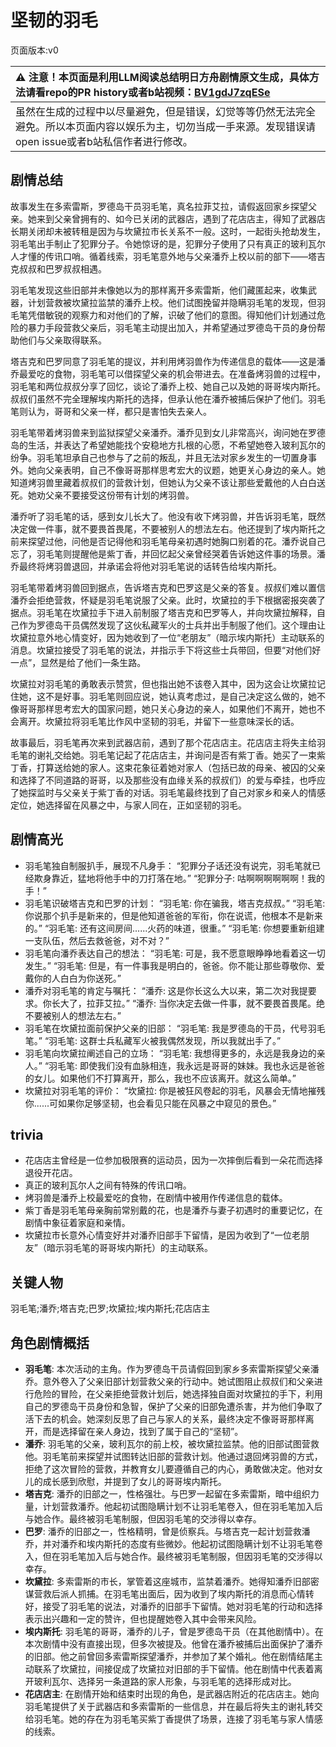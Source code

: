 # 坚韧的羽毛
页面版本:v0
 

| :warning: 注意！本页面是利用LLM阅读总结明日方舟剧情原文生成，具体方法请看repo的PR history或者b站视频：[BV1gdJ7zqESe](https://www.bilibili.com/video/BV1gdJ7zqESe/)         |
|:----------------------------|
| 虽然在生成的过程中以尽量避免，但是错误，幻觉等等仍然无法完全避免。所以本页面内容以娱乐为主，切勿当成一手来源。发现错误请open issue或者b站私信作者进行修改。|



## 剧情总结
故事发生在多索雷斯，罗德岛干员羽毛笔，真名拉菲艾拉，请假返回家乡探望父亲。她来到父亲曾拥有的、如今已关闭的武器店，遇到了花店店主，得知了武器店长期关闭却未被转租是因为与坎黛拉市长关系不一般。这时，一起街头抢劫发生，羽毛笔出手制止了犯罪分子。令她惊讶的是，犯罪分子使用了只有真正的玻利瓦尔人才懂的传讯口哨。循着线索，羽毛笔意外地与父亲潘乔上校以前的部下——塔吉克叔叔和巴罗叔叔相遇。

羽毛笔发现这些旧部并未像她以为的那样离开多索雷斯，他们藏匿起来，收集武器，计划营救被坎黛拉监禁的潘乔上校。他们试图挽留并隐瞒羽毛笔的发现，但羽毛笔凭借敏锐的观察力和对他们的了解，识破了他们的意图。得知他们计划通过危险的暴力手段营救父亲后，羽毛笔主动提出加入，并希望通过罗德岛干员的身份帮助他们与父亲取得联系。

塔吉克和巴罗同意了羽毛笔的提议，并利用烤羽兽作为传递信息的载体——这是潘乔最爱吃的食物，羽毛笔可以借探望父亲的机会带进去。在准备烤羽兽的过程中，羽毛笔和两位叔叔分享了回忆，谈论了潘乔上校、她自己以及她的哥哥埃内斯托。叔叔们虽然不完全理解埃内斯托的选择，但承认他在潘乔被捕后保护了他们。羽毛笔则认为，哥哥和父亲一样，都只是害怕失去亲人。

羽毛笔带着烤羽兽来到监狱探望父亲潘乔。潘乔见到女儿非常高兴，询问她在罗德岛的生活，并表达了希望她能找个安稳地方扎根的心愿，不希望她卷入玻利瓦尔的纷争。羽毛笔坦承自己也参与了之前的叛乱，并且无法对家乡发生的一切置身事外。她向父亲表明，自己不像哥哥那样思考宏大的议题，她更关心身边的亲人。她知道烤羽兽里藏着叔叔们的营救计划，但她认为父亲不该让那些爱戴他的人白白送死。她劝父亲不要接受这份带有计划的烤羽兽。

潘乔听了羽毛笔的话，感到女儿长大了。他没有收下烤羽兽，并告诉羽毛笔，既然决定做一件事，就不要畏首畏尾，不要被别人的想法左右。他还提到了埃内斯托之前来探望过他，问他是否记得他和羽毛笔母亲初遇时她胸口别着的花。潘乔说自己忘了，羽毛笔则提醒他是紫丁香，并回忆起父亲曾经哭着告诉她这件事的场景。潘乔最终将烤羽兽退回，并承诺会将他对羽毛笔说的话转告给埃内斯托。

羽毛笔带着烤羽兽回到据点，告诉塔吉克和巴罗这是父亲的答复。叔叔们难以置信潘乔会拒绝营救，怀疑是羽毛笔说服了父亲。此时，坎黛拉的手下根据密报突袭了据点。羽毛笔在坎黛拉手下进入前制服了塔吉克和巴罗等人，并向坎黛拉解释，自己作为罗德岛干员偶然发现了这伙私藏军火的士兵并出手制服了他们。这个理由让坎黛拉意外地心情变好，因为她收到了一位“老朋友”（暗示埃内斯托）主动联系的消息。坎黛拉接受了羽毛笔的说法，并指示手下将这些士兵带回，但要“对他们好一点”，显然是给了他们一条生路。

坎黛拉对羽毛笔的勇敢表示赞赏，但也指出她不该卷入其中，因为这会让坎黛拉记住她，这不是好事。羽毛笔则回应说，她认真考虑过，是自己决定这么做的，她不像哥哥那样思考宏大的国家问题，她只关心身边的亲人，如果他们不离开，她也不会离开。坎黛拉将羽毛笔比作风中坚韧的羽毛，并留下一些意味深长的话。

故事最后，羽毛笔再次来到武器店前，遇到了那个花店店主。花店店主将失主给羽毛笔的谢礼交给她。羽毛笔记起了花店店主，并询问是否有紫丁香。她买了一束紫丁香，打算送给她的家人。这束花象征着她对家人（包括已故的母亲、被囚的父亲和选择了不同道路的哥哥，以及那些没有血缘关系的叔叔们）的爱与牵挂，也呼应了她探监时与父亲关于紫丁香的对话。羽毛笔最终找到了自己对家乡和亲人的情感定位，她选择留在风暴之中，与家人同在，正如坚韧的羽毛。
## 剧情高光
- 羽毛笔独自制服扒手，展现不凡身手：
“犯罪分子话还没有说完，羽毛笔就已经欺身靠近，猛地将他手中的刀打落在地。”
“犯罪分子: 咕啊啊啊啊啊啊！我的手！”
- 羽毛笔识破塔吉克和巴罗的计划：
“羽毛笔: 你在骗我，塔吉克叔叔。”
“羽毛笔: 你说那个扒手是新来的，但是他知道爸爸的军衔，你在说谎，他根本不是新来的。”
“羽毛笔: 还有这间房间......火药的味道，很重。”
“羽毛笔: 你想要重新组建一支队伍，然后去救爸爸，对不对？”
- 羽毛笔向潘乔表达自己的想法：
“羽毛笔: 可是，我不愿意眼睁睁地看着这一切发生。”
“羽毛笔: 但是，有一件事我是明白的，爸爸。你不能让那些尊敬你、爱戴你的人白白为你送死。”
- 潘乔对羽毛笔的肯定与嘱托：
“潘乔: 这是你长这么大以来，第二次对我提要求。你长大了，拉菲艾拉。”
“潘乔: 当你决定去做一件事，就不要畏首畏尾。绝不要被别人的想法左右。”
- 羽毛笔在坎黛拉面前保护父亲的旧部：
“羽毛笔: 我是罗德岛的干员，代号羽毛笔。”
“羽毛笔: 这群士兵私藏军火被我偶然发现，所以我就出手了。”
- 羽毛笔向坎黛拉阐述自己的立场：
“羽毛笔: 我想得更多的，永远是我身边的亲人。”
“羽毛笔: 即使我们没有血脉相连，我永远是哥哥的妹妹。我也永远是爸爸的女儿。如果他们不打算离开，那么，我也不应该离开。就这么简单。”
- 坎黛拉对羽毛笔的评价：
“坎黛拉: 你是被狂风卷起的羽毛，风暴会无情地摧残你......可如果你足够坚韧，也会看见只能在风暴之中窥见的景色。”
## trivia
- 花店店主曾经是一位参加极限赛的运动员，因为一次摔倒后看到一朵花而选择退役开花店。
- 真正的玻利瓦尔人之间有特殊的传讯口哨。
- 烤羽兽是潘乔上校最爱吃的食物，在剧情中被用作传递信息的载体。
- 紫丁香是羽毛笔母亲胸前常别戴的花，也是潘乔与妻子初遇时的重要记忆，在剧情中象征着家庭和亲情。
- 坎黛拉市长意外心情变好并对潘乔旧部手下留情，是因为收到了“一位老朋友”（暗示羽毛笔的哥哥埃内斯托）的主动联系。
## 关键人物
羽毛笔;潘乔;塔吉克;巴罗;坎黛拉;埃内斯托;花店店主
## 角色剧情概括
-   **羽毛笔**: 本次活动的主角。作为罗德岛干员请假回到家乡多索雷斯探望父亲潘乔。意外卷入了父亲旧部计划营救父亲的行动中。她试图阻止叔叔们和父亲进行危险的冒险，在父亲拒绝营救计划后，她选择独自面对坎黛拉的手下，利用自己的罗德岛干员身份和急智，保护了父亲的旧部免遭杀害，并为他们争取了活下去的机会。她深刻反思了自己与家人的关系，最终决定不像哥哥那样离开，而是选择留在亲人身边，找到了属于自己的“坚韧”。
-   **潘乔**: 羽毛笔的父亲，玻利瓦尔的前上校，被坎黛拉监禁。他的旧部试图营救他。羽毛笔前来探望并试图转达旧部的营救计划。他通过退回烤羽兽的方式，拒绝了这次冒险的营救，并教育女儿要遵循自己的内心，勇敢做决定。他对女儿的成长感到欣慰，并提到了女儿的哥哥埃内斯托。
-   **塔吉克**: 潘乔的旧部之一，性格强壮。与巴罗一起留在多索雷斯，暗中组织力量，计划营救潘乔。他起初试图隐瞒计划不让羽毛笔卷入，但在羽毛笔加入后与她合作。最终被羽毛笔制服，但因羽毛笔的交涉得以幸存。
-   **巴罗**: 潘乔的旧部之一，性格精明，曾是侦察兵。与塔吉克一起计划营救潘乔，并对潘乔和埃内斯托的态度有些微妙。他起初试图隐瞒计划不让羽毛笔卷入，但在羽毛笔加入后与她合作。最终被羽毛笔制服，但因羽毛笔的交涉得以幸存。
-   **坎黛拉**: 多索雷斯的市长，掌管着这座城市，监禁着潘乔。她得知潘乔旧部密谋营救后派人抓捕。在羽毛笔出面后，因为收到了埃内斯托的消息而心情转好，接受了羽毛笔的说法，对潘乔的旧部手下留情。她对羽毛笔的行动和选择表示出兴趣和一定的赞许，但也提醒她卷入其中会带来风险。
-   **埃内斯托**: 羽毛笔的哥哥，潘乔的儿子，曾是罗德岛干员（在其他剧情中）。在本次剧情中没有直接出现，但多次被提及。他曾在潘乔被捕后出面保护了潘乔的旧部。他之前曾回多索雷斯探望潘乔，并参加了某个婚礼。他在剧情结尾主动联系了坎黛拉，间接促成了坎黛拉对旧部的手下留情。他在剧情中代表着离开玻利瓦尔、选择另一条道路的家人形象，与羽毛笔的选择形成对比。
-   **花店店主**: 在剧情开始和结束时出现的角色，是武器店附近的花店店主。她向羽毛笔提供了关于武器店和多索雷斯的一些信息，并在最后将失主的谢礼转交给羽毛笔。她的存在为羽毛笔买紫丁香提供了场景，连接了羽毛笔与家人情感的线索。